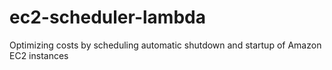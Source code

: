 # ec2-scheduler-lambda
Optimizing costs by scheduling automatic shutdown and startup of Amazon EC2 instances
